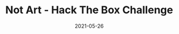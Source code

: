 ---
layout: single
title: '<span class="hackthebox">Not Art - Hack The Box Challenge</span>'
excerpt: "Not Art is a stegonography challenge which includes steganography merged with scripting and image processing"
date: 2021-05-26
header:
  teaser: /assets/images/htb-writeup-not-art/icon.png
  teaser_home_page: true
  image_description: not art hack the box
  icon: /assets/images/hackthebox.webp
categories:
  - hackthebox
  - challenge
tags:  
  - steganography
  - scripting
  - image-processing
toc: true
toc_label: "Content"
toc_sticky: true
show_time: false
layout: encrypted/not-art
permalink: "/htb-writeup-not-art/"
show_time: false
---
